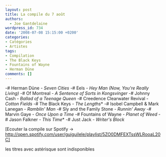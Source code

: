 ```yaml
---
layout: post
title: La compile du 7 août
authors:
  - Joe Gantdelaine
wordpress_id: 734
date: '2008-07-08 15:15:00 +0200'
categories:
- Catégories
- Artistes
tags:
- Compilation
- The Black Keys
- Fountains of Wayne
- Herman Düne
comments: []
---
```

-# Herman Düne - *Seven Cities*
-# Eels - *Hey Man (Now, You're Really Living)*
-# Of Montreal - *A Sentence of Sorts in Kongsvinger*
-# Johnny Cash - *Ballad of a Teenage Queen*
-# Creedence Clearwater Revival - *Cotton Fields*
-# The Black Keys - *The Lengths**
-# Isobel Campbell & Mark Lanegan - *Ramblin' Man*
-# Sly and the Family Stone - *Runnin' Away*
-# Marvin Gaye - *Once Upon a Time*
-# Fountains of Wayne - *Planet of Weed*
-# Jason Falkner - *This Time**
-# Just Jack - *Writer's Block*

[Ecouter la compile sur Spotify -> http://open.spotify.com/user/guiguilele/playlist/5ZO0DMFEXTssWLRooaL20C]

les titres avec astérisque sont indisponibles
